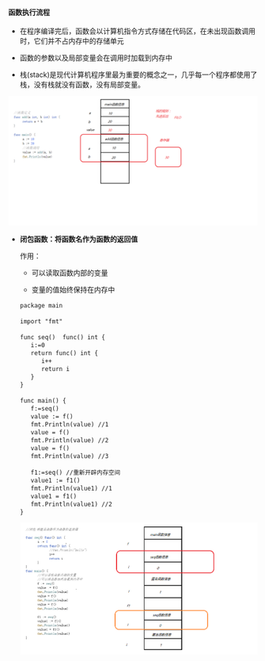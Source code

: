#### 函数执行流程

+ 在程序编译完后，函数会以计算机指令方式存储在代码区，在未出现函数调用时，它们并不占内存中的存储单元

+ 函数的参数以及局部变量会在调用时加载到内存中

+ 栈(stack)是现代计算机程序里最为重要的概念之一，几乎每一个程序都使用了栈，没有栈就没有函数，没有局部变量。

  

![01函数执行流程](../img\01函数执行流程.png)

+ **闭包函数：将函数名作为函数的返回值**

  作用：
  + 可以读取函数内部的变量

  + 变量的值始终保持在内存中

  ```
  package main
  
  import "fmt"
  
  func seq()  func() int {
     i:=0
     return func() int {
        i++
        return i
     }
  }
  
  func main() {
     f:=seq()
     value := f()
     fmt.Println(value) //1
     value = f()
     fmt.Println(value) //2
     value = f()
     fmt.Println(value) //3
  
     f1:=seq() //重新开辟内存空间
     value1 := f1()
     fmt.Println(value1) //1
     value1 = f1()
     fmt.Println(value1) //2
  }
  
  ```

  <img src="..\img\image-20200623214405553.png" alt="image-20200623214405553" style="zoom:80%;" />

